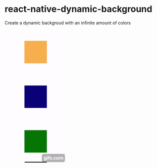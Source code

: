 # react-native-dynamic-background

Create a dynamic backgroud with an infinite amount of colors

![](gif.gif)
